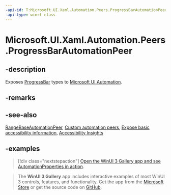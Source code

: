 ```yaml
---
-api-id: T:Microsoft.UI.Xaml.Automation.Peers.ProgressBarAutomationPeer
-api-type: winrt class
---
```


# Microsoft.UI.Xaml.Automation.Peers.ProgressBarAutomationPeer

<!--
public class ProgressBarAutomationPeer : Windows.UI.Xaml.Automation.Peers.RangeBaseAutomationPeer
-->

## -description

Exposes [ProgressBar](../microsoft.ui.xaml.controls/progressbar.md) types to [Microsoft UI Automation](/windows/win32/winauto/entry-uiauto-win32).

## -remarks

## -see-also

[RangeBaseAutomationPeer](/uwp/api/windows.ui.xaml.automation.peers.rangebaseautomationpeer), [Custom automation peers](/windows/apps/design/accessibility/custom-automation-peers), [Expose basic accessibility information](/windows/apps/design/accessibility/basic-accessibility-information), [Accessibility Insights](https://accessibilityinsights.io/)

## -examples

> [!div class="nextstepaction"]
> [Open the WinUI 3 Gallery app and see AutomationProperties in action](winui3gallery:/item/AutomationProperties).

> The **WinUI 3 Gallery** app includes interactive examples of most WinUI 3 controls, features, and functionality. Get the app from the [Microsoft Store](https://www.microsoft.com/store/productId/9P3JFPWWDZRC) or get the source code on [GitHub](https://github.com/microsoft/WinUI-Gallery).

